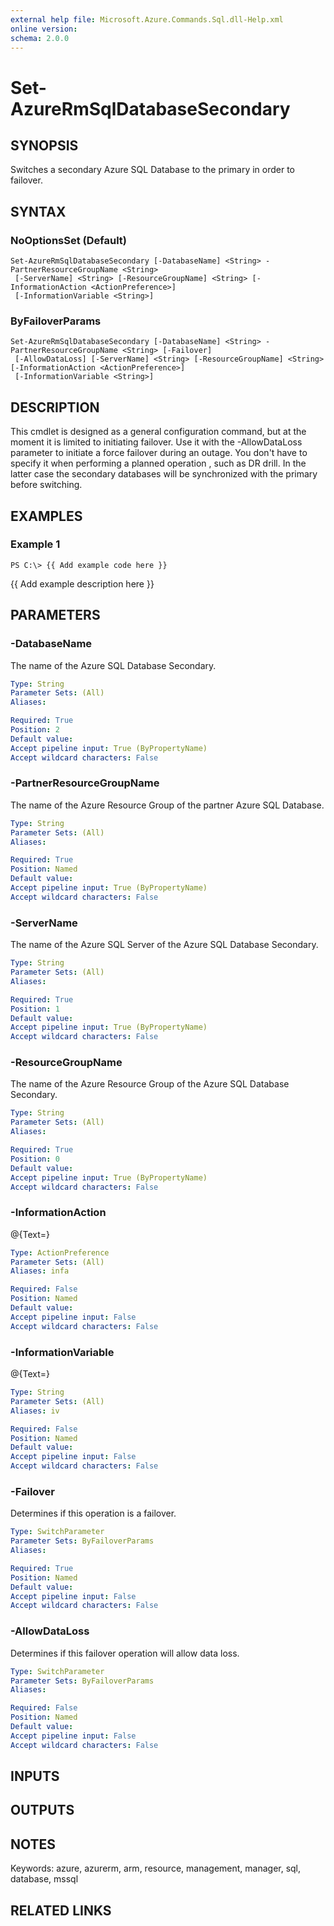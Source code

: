 ```yaml
---
external help file: Microsoft.Azure.Commands.Sql.dll-Help.xml
online version: 
schema: 2.0.0
---
```


# Set-AzureRmSqlDatabaseSecondary
## SYNOPSIS
Switches a secondary Azure SQL Database to the primary in order to failover.

## SYNTAX

### NoOptionsSet (Default)
```
Set-AzureRmSqlDatabaseSecondary [-DatabaseName] <String> -PartnerResourceGroupName <String>
 [-ServerName] <String> [-ResourceGroupName] <String> [-InformationAction <ActionPreference>]
 [-InformationVariable <String>]
```

### ByFailoverParams
```
Set-AzureRmSqlDatabaseSecondary [-DatabaseName] <String> -PartnerResourceGroupName <String> [-Failover]
 [-AllowDataLoss] [-ServerName] <String> [-ResourceGroupName] <String> [-InformationAction <ActionPreference>]
 [-InformationVariable <String>]
```

## DESCRIPTION
This cmdlet is designed as a general configuration command, but at the moment it is limited to initiating failover.
Use it with the -AllowDataLoss parameter to initiate a force failover during an outage.
You don't have to specify it when performing a planned operation , such as DR drill.
In the latter case the secondary databases will be synchronized with the primary before switching.

## EXAMPLES

### Example 1
```
PS C:\> {{ Add example code here }}
```

{{ Add example description here }}

## PARAMETERS

### -DatabaseName
The name of the Azure SQL Database Secondary.

```yaml
Type: String
Parameter Sets: (All)
Aliases: 

Required: True
Position: 2
Default value: 
Accept pipeline input: True (ByPropertyName)
Accept wildcard characters: False
```

### -PartnerResourceGroupName
The name of the Azure Resource Group of the partner Azure SQL Database.

```yaml
Type: String
Parameter Sets: (All)
Aliases: 

Required: True
Position: Named
Default value: 
Accept pipeline input: True (ByPropertyName)
Accept wildcard characters: False
```

### -ServerName
The name of the Azure SQL Server of the Azure SQL Database Secondary.

```yaml
Type: String
Parameter Sets: (All)
Aliases: 

Required: True
Position: 1
Default value: 
Accept pipeline input: True (ByPropertyName)
Accept wildcard characters: False
```

### -ResourceGroupName
The name of the Azure Resource Group of the Azure SQL Database Secondary.

```yaml
Type: String
Parameter Sets: (All)
Aliases: 

Required: True
Position: 0
Default value: 
Accept pipeline input: True (ByPropertyName)
Accept wildcard characters: False
```

### -InformationAction
@{Text=}

```yaml
Type: ActionPreference
Parameter Sets: (All)
Aliases: infa

Required: False
Position: Named
Default value: 
Accept pipeline input: False
Accept wildcard characters: False
```

### -InformationVariable
@{Text=}

```yaml
Type: String
Parameter Sets: (All)
Aliases: iv

Required: False
Position: Named
Default value: 
Accept pipeline input: False
Accept wildcard characters: False
```

### -Failover
Determines if this operation is a failover.

```yaml
Type: SwitchParameter
Parameter Sets: ByFailoverParams
Aliases: 

Required: True
Position: Named
Default value: 
Accept pipeline input: False
Accept wildcard characters: False
```

### -AllowDataLoss
Determines if this failover operation will allow data loss.

```yaml
Type: SwitchParameter
Parameter Sets: ByFailoverParams
Aliases: 

Required: False
Position: Named
Default value: 
Accept pipeline input: False
Accept wildcard characters: False
```

## INPUTS

## OUTPUTS

## NOTES
Keywords: azure, azurerm, arm, resource, management, manager, sql, database, mssql

## RELATED LINKS

